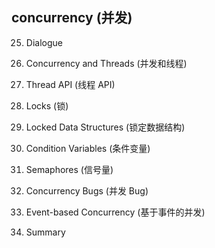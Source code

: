 ## concurrency (并发)

25. Dialogue

26. Concurrency and Threads (并发和线程)

27. Thread API (线程 API)

28. Locks (锁)

29. Locked Data Structures (锁定数据结构)

30. Condition Variables (条件变量)

31. Semaphores (信号量)

32. Concurrency Bugs (并发 Bug)

33. Event-based Concurrency (基于事件的并发)

34. Summary
